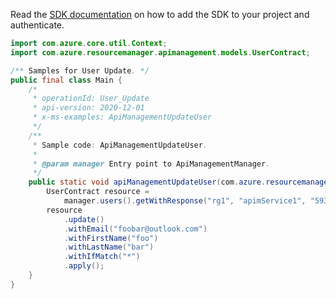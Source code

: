 Read the [SDK documentation](https://github.com/Azure/azure-sdk-for-java/blob/azure-resourcemanager-apimanagement_1.0.0-beta.2/sdk/apimanagement/azure-resourcemanager-apimanagement/README.md) on how to add the SDK to your project and authenticate.

```java
import com.azure.core.util.Context;
import com.azure.resourcemanager.apimanagement.models.UserContract;

/** Samples for User Update. */
public final class Main {
    /*
     * operationId: User_Update
     * api-version: 2020-12-01
     * x-ms-examples: ApiManagementUpdateUser
     */
    /**
     * Sample code: ApiManagementUpdateUser.
     *
     * @param manager Entry point to ApiManagementManager.
     */
    public static void apiManagementUpdateUser(com.azure.resourcemanager.apimanagement.ApiManagementManager manager) {
        UserContract resource =
            manager.users().getWithResponse("rg1", "apimService1", "5931a75ae4bbd512a88c680b", Context.NONE).getValue();
        resource
            .update()
            .withEmail("foobar@outlook.com")
            .withFirstName("foo")
            .withLastName("bar")
            .withIfMatch("*")
            .apply();
    }
}
```
